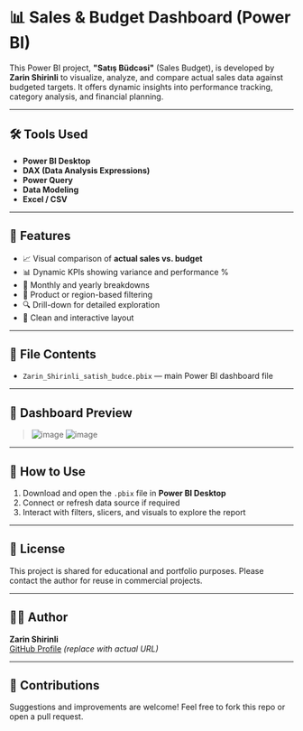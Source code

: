 # 📊 Sales & Budget Dashboard (Power BI)

This Power BI project, **"Satış Büdcəsi"** (Sales Budget), is developed by **Zarin Shirinli** to visualize, analyze, and compare actual sales data against budgeted targets. It offers dynamic insights into performance tracking, category analysis, and financial planning.

---

## 🛠️ Tools Used

- **Power BI Desktop**
- **DAX (Data Analysis Expressions)**
- **Power Query**
- **Data Modeling**
- **Excel / CSV**

---

## 📌 Features

- 📈 Visual comparison of **actual sales vs. budget**
- 📊 Dynamic KPIs showing variance and performance %
- 📅 Monthly and yearly breakdowns
- 📂 Product or region-based filtering
- 🔍 Drill-down for detailed exploration
- 📁 Clean and interactive layout

---

## 📁 File Contents

- `Zarin_Shirinli_satish_budce.pbix` — main Power BI dashboard file

---

## 📸 Dashboard Preview

>![image](https://github.com/user-attachments/assets/b9752d23-ff42-4e5c-a5bd-cf1ecb2f9db3)
![image](https://github.com/user-attachments/assets/325c8225-973a-49bb-a757-5c354323e3a8)


---

## 🚀 How to Use

1. Download and open the `.pbix` file in **Power BI Desktop**
2. Connect or refresh data source if required
3. Interact with filters, slicers, and visuals to explore the report

---

## 📄 License

This project is shared for educational and portfolio purposes. Please contact the author for reuse in commercial projects.

---

## 🙋‍♀️ Author

**Zarin Shirinli**  
[GitHub Profile](https://github.com/zerinsh) *(replace with actual URL)*

---

## 🤝 Contributions

Suggestions and improvements are welcome! Feel free to fork this repo or open a pull request.
